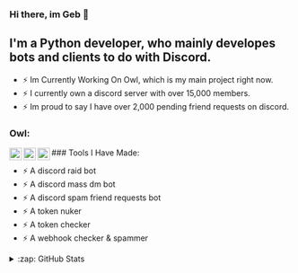 ### Hi there, im Geb 👋

## I'm a Python developer, who mainly developes bots and clients to do with Discord.

- ⚡ Im Currently Working On Owl, which is my main project right now.
- ⚡ I currently own a discord server with over 15,000 members.
- ⚡ Im proud to say I have over 2,000 pending friend requests on discord.

### Owl:
[<img align="left" alt="Owl On Discord" width="22px" src="https://cdn.discordapp.com/attachments/868617206542512169/868893246594629672/87YJrVxt.jpg" />][discord]
[<img align="left" alt="Buy Owl" width="22px" src="https://cdn.discordapp.com/attachments/868617206542512169/868893246594629672/87YJrVxt.jpg" />][sellix]
[<img align="left" alt="Owl On YouTube" width="22px" src="https://cdn.discordapp.com/attachments/868617206542512169/868893246594629672/87YJrVxt.jpg" />][youtube]

</index>
### Tools I Have Made:

- ⚡ A discord raid bot
- ⚡ A discord mass dm bot
- ⚡ A discord spam friend requests bot
- ⚡ A token nuker
- ⚡ A token checker
- ⚡ A webhook checker & spammer


<details>
  <summary>:zap: GitHub Stats</summary>

  <img align="left" alt="codeSTACKr's GitHub Stats" src="https://github-readme-stats.codestackr.vercel.app/api?username=codeSTACKr&show_icons=true&hide_border=true" />

</details>

[discord]: https://discord.gg/9g2vnmahYK
[sellix]: https://sellix.io/OwlOnTop
[youtube]: https://www.youtube.com/channel/UCn7cxEzZVNs0JH6r2HHr3SQ
